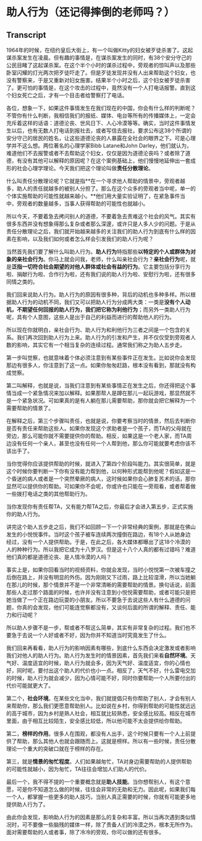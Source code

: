 # 助人行为（还记得摔倒的老师吗？）

## Transcript

1964年的时候，在纽约皇后大街上，有一个叫做Kitty的妇女被歹徒杀害了。这起谋杀案发生在凌晨。但有趣的事情是，在谋杀案发生的同时，有38个安分守己的公民目睹了这起谋杀案。在这个半个小时的谋杀过程中，旁观者的惊叫声以及那些卧室闪耀的灯光两次把歹徒吓走了。但是歹徒发现并没有人出来帮助这个妇女，也没有警察来，于是又重新对妇女施害。结果半个小时之后，这个妇女被歹徒杀害了。更可怕的事情是，在这个攻击的过程中，竟然没有一个人打电话报警。直到这个妇女死亡之后，才有一个目击者给警察打了电话。

各位，想象一下，如果这件事情发生在我们现在的中国，你会有什么样的判断呢？不管你有什么判断，我相信我们的报纸、媒体、电台等所有的传播媒体上，一定会充斥着这样的话语：道德沦丧、世风日下、人心冷漠等等。确实，当时这件事情发生以后，也有无数人打电话到报社去，或者写信去报社，要求公布这38个所谓的安分守己的居民的姓名，让这些道德沦丧的人暴露在全社会的眼界之下。可是心理学并不这么想。两位著名的心理学家Bibb Latane和John Darley，他们就认为，难道他们不去报警或者不去帮助这个妇女，仅仅是因为道德沦丧吗？或者除了道德，有没有其他可以解释的原因呢？在这个案例基础上，他们慢慢地延伸出一套成形的社会心理学理论。今天我们把这个理论叫做**责任分散理论**。

什么叫责任分散理论呢？它就是指**在一个寻求他人帮助的情景中，旁观者越多，助人的责任就越多的被别人分担了。那么在这个众多的旁观者当中呢，单一的个体实施帮助的可能性就越来越小。**他们用大量实验证明了，在紧急事件当中，旁观者的数量越多，当事人获得帮助的可能性也就越小。

所以今天，不要着急去拷问别人的道德，不要着急去责难这个社会的风气。其实有很多东西并没有想象得那么复杂或者那么深邃，或许只是人多人少的问题。于是从责任分散理论之后，我们就开始越来越多的关注我们的助人行为到底有什么样的因素在影响，以及我们如何或者怎么样会引发我们的助人行为呢？

当然首先我们要了解什么叫助人行为。**助人行为**特指那些**以特定的个人或群体为对象的亲社会行为**。你马上就会问我，老师，什么叫亲社会行为？**亲社会行为**呢，就是**泛指一切符合社会期望的对他人群体或社会有益的行为**。它主要包括分享行为啦、捐献行为啦、合作行为啦，还有我们说的助人行为啦、安慰行为啦，还有很多同情之类的。

我们回来说助人行为。助人行为的原因有很多种，背后的动机也多种多样。所以根据助人行为的动机不同，我们又可以把助人行为分成两大类：一类是**没有个人动机，不期望任何回报的助人行为，我们把它称为利他行为**；而另外一类助人行为呢，具有个人意图，这些人是出于自己的利益而进行的帮助他人的行为。

所以现在你就明白，亲社会行为、助人行为和利他行为三者之间是一个包含的关系。我们再次回到助人行为上来。助人行为的引发和产生，并不仅仅受到旁观者人数的影响，其实它有一个相当复杂的连续过程。通常我们称之为助人五步走。

第一步叫觉察，也就意味着个体必须注意到有某些事件正在发生。比如说你会发现那边有很多人，你注意到了这一点。如果你匆匆赶路，根本没有看到，那就没有构成觉察。

第二叫解释，也就是说，当我们注意到有某些事情正在发生之后，你还得把这个事情当成一个紧急情况来加以解释。如果那帮人是蹲在那儿一起玩游戏，那显然就不是一个紧急状况。可如果真的是有人躺在那儿需要帮助，那你就会把它解释为一个需要帮助的情景了。

在解释之后，第三个步骤叫责任，也就是说，你要考察当时的情景，然后去判断你是否有责任来帮助这些人。如果你发现这个求助者是一个孩子，而TA的父母就在旁边，那么可能你就不需要提供你的帮助。相反，如果这是一个老人家，而TA周边没有任何一个亲人，甚至也没有任何一个人帮到他，那么你可能就要考虑你该不该出手了。

当你觉得你应该提供帮助的时候，就进入了第四个阶段叫能力。其实很简单，就是这个时候你要判断一下你有没有能力帮到他，以何种形式能帮到他呢？假如这是一个昏迷的病人或者是一个突然晕厥的病人，这时候如果你会心肺复苏术的话，那你显然可以提供你的帮助。可如果你不会呢，你或许也只能在一旁观看，或者帮着做一些拨打电话之类的其他帮助行为。

当你发现你有责任帮TA，又有能力帮TA之后，你最后才会进入第五步，正式实施你的助人行为。

讲完这个助人五步走之后，我们不如回顾一下一个非常经典的案例，那就是在佛山发生的小悦悦事件。当时这个孩子被车连续两次撞倒在路边，有18个人从她身边经过，没有一个人提供帮助。于是，在此之后，各大媒体都曝出了这18个冷漠的人的种种行为。所以我把它成为十八罗汉。但是这十八个人真的都有过错吗？难道他们真的都是道德沦丧、是人情冷漠的人吗？

事实上是，如果你回看当时的视频资料，你就会发现，当时小悦悦第一次被车撞之后倒在路上，并没有明显的外伤。因为刚刚又下过雨，路上比较湿滑，所以当她躺在那儿的时候，那个情景并不是一个非常清晰的需要帮助的情景。换句话说，前面那些人走过那个路面的时候，也许并没有注意到小悦悦需要帮助，或者可能只是把她当做了一个正在路边玩耍的小朋友。所以不要急于去说这些人有什么道德的问题，你真的会发现，他们可能连觉察都没有，又谈何后面的所谓的解释、责任、能力和行动呢？

所以助人步骤不是一步，帮或者不帮这么简单，其实有非常复杂的过程。我们也不要急于去说一个人好或者不好，因为你并不知道当时究竟发生了什么。

我们回来再看看，助人行为的影响因素有哪些，到底什么东西会决定激发或者影响我们对他人的助人行为。助人行为发生时的情景因素，首先我们来看**自然环境**。天气好、温度适宜的时候，助人行为就会多，因为天气好、温度适宜，你的心情也好，同时呢，要付出这个助人的代价也小一点。相反了，天气不好，什么雷电交加的时候，助人行为就会减少，因为心情可能不好，同时你要帮助一个人所要付出的代价可能就更大了。

第二个，**社会环境**。在某些文化当中，我们就提倡只有你帮助了别人，才会有别人来帮助你，那么我们更愿意帮助别人。比如说在乡村，你得到帮助的可能性就远远的高于城市，因为乡村是熟人社会，相互就比较熟悉，安全感比较高。相反在城市里面，由于相互比较陌生，安全感比较低，所以他可能不太会提供给你帮助。

第二，**榜样的作用**。很多人在围观，都没有人出手，这个时候只要有一个人上前提供了帮助，那么其他人也就会跟随而上。这就是榜样。所以有一些时候，责任分散理论一个重大的突破口就在于榜样的存在。

第三，就是**情景的匆忙程度**。人们如果越匆忙，TA对身边需要帮助的人提供帮助的可能性就越小，因为匆忙，TA往往会增加人们助人的代价。

最后一个，我不得不提的一个重要概念就是**助人技能**。当你想帮别人，有这个意愿，可是你不知道怎么做的时候，往往会非常的无助和无力。因此呢，如果我们每一个人，都掌握一些更多的助人技巧，当别人真正需要的时候，你就有可能更多地提供助人行为了。

由此你会发现，影响助人行为的因素是那么的复杂和丰富。所以当再次遇到类似情况时，可不要像一些脑残的媒体一样，除了责备人们的冷漠之外，根本无所作为。面对需要帮助的人或者事，除了冷冷的旁观，你可以做的还有很多。

